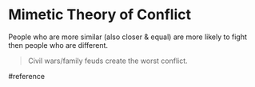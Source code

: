 # Mimetic Theory of Conflict
People who are more similar (also closer & equal) are more likely to fight then people who are different.
> Civil wars/family feuds create the worst conflict.

#reference